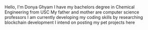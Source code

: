 Hello, I'm Donya Ghyam
I have my bachelors degree in Chemical Engineering from USC
My father and mother are computer science professors
I am currently developing my coding skills by researching blockchain development
I intend on posting my pet projects here
